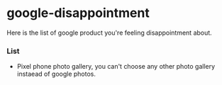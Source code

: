 # google-disappointment
Here is the list of google product you're feeling disappointment about.

### List 

* Pixel phone photo gallery, you can't choose any other photo gallery instaead of google photos.  
